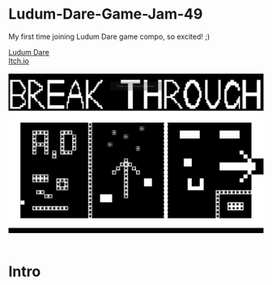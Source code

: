 # Ludum-Dare-Game-Jam-49
My first time joining Ludum Dare game compo, so excited! ;)

[Ludum Dare](https://ldjam.com/events/ludum-dare/49/break-through)
<br />
[Itch.io](https://richard233.itch.io/break-through)
<br />
<br />
![Start Menu](/LudumDare49/title_screen.jpg)
<br />
<br />
# Intro

